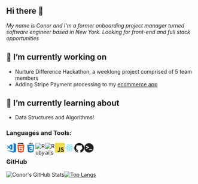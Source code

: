 ## Hi there 👋
_My name is Conor and I'm a former onboarding project manager turned software engineer based in New York. Looking for front-end and full stack opportunities_ <br/>

## 🔭 I’m currently working on 
- Nurture Difference Hackathon, a weeklong project comprised of 5 team members
- Adding Stripe Payment processing to my [ecommerce app](https://github.com/cmur11/ecom-app-frontend)
## 🌱 I’m currently learning about
- Data Structures and Algorithms!


### Languages and Tools:

<img align="left" alt="Visual Studio Code" width="26px" src="https://raw.githubusercontent.com/github/explore/80688e429a7d4ef2fca1e82350fe8e3517d3494d/topics/visual-studio-code/visual-studio-code.png" />
<img align="left" alt="HTML5" width="26px" src="https://raw.githubusercontent.com/github/explore/80688e429a7d4ef2fca1e82350fe8e3517d3494d/topics/html/html.png" />
<img align="left" alt="CSS3" width="26px" src="https://raw.githubusercontent.com/github/explore/80688e429a7d4ef2fca1e82350fe8e3517d3494d/topics/css/css.png" />
<img align="left" alt="Ruby" width="26px" src="https://miro.medium.com/max/1420/1*9hd_8qR0CMZ8L0pVbFLjDw.png" />
<img align="left" alt="Rails" width="26px" src="https://icon-library.net/images/ruby-on-rails-icon/ruby-on-rails-icon-29.jpg" />
<img align="left" alt="JavaScript" width="26px" 
src="https://raw.githubusercontent.com/github/explore/80688e429a7d4ef2fca1e82350fe8e3517d3494d/topics/javascript/javascript.png" />
<img align="left" alt="React" width="26px" src="https://raw.githubusercontent.com/github/explore/80688e429a7d4ef2fca1e82350fe8e3517d3494d/topics/react/react.png" />
<img align="left" alt="GitHub" width="26px" src="https://raw.githubusercontent.com/github/explore/78df643247d429f6cc873026c0622819ad797942/topics/github/github.png" />
<img align="left" alt="Terminal" width="26px" src="https://raw.githubusercontent.com/github/explore/80688e429a7d4ef2fca1e82350fe8e3517d3494d/topics/terminal/terminal.png" />
<br/>

### GitHub
 <img align="left" alt="Conor's GitHub Stats" src="https://github-readme-stats.codestackr.vercel.app/api?username=cmur11&show_icons=true&hide_border=true" />

[![Top Langs](https://github-readme-stats.vercel.app/api/top-langs/?username=cmur11&layout=compact)](https://github.com/cmur11/github-readme-stats)

